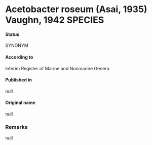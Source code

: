 # Acetobacter roseum (Asai, 1935) Vaughn, 1942 SPECIES

#### Status
SYNONYM

#### According to
Interim Register of Marine and Nonmarine Genera

#### Published in
null

#### Original name
null

### Remarks
null
